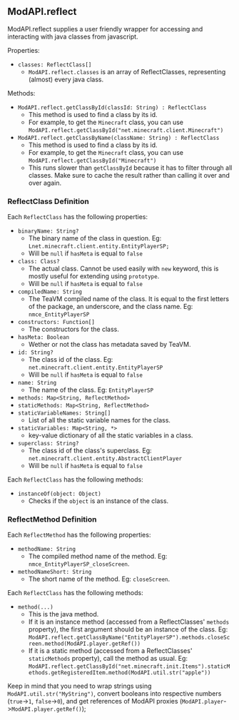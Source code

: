 ## ModAPI.reflect

ModAPI.reflect supplies a user friendly wrapper for accessing and interacting with java classes from javascript.

Properties:

- `classes: ReflectClass[]`
  - `ModAPI.reflect.classes` is an array of ReflectClasses, representing (almost) every java class.

Methods:

- `ModAPI.reflect.getClassById(classId: String) : ReflectClass`
  - This method is used to find a class by its id.
  - For example, to get the `Minecraft` class, you can use `ModAPI.reflect.getClassById("net.minecraft.client.Minecraft")`
- `ModAPI.reflect.getClassByName(className: String) : ReflectClass`
  - This method is used to find a class by its id.
  - For example, to get the `Minecraft` class, you can use `ModAPI.reflect.getClassById("Minecraft")`
  - This runs slower than `getClassById` because it has to filter through all classes. Make sure to cache the result rather than calling it over and over again.

### ReflectClass Definition

Each `ReflectClass` has the following properties:

- `binaryName: String?`
  - The binary name of the class in question. Eg: `Lnet.minecraft.client.entity.EntityPlayerSP;`
  - Will be `null` if `hasMeta` is equal to `false`
- `class: Class?`
  - The actual class. Cannot be used easily with `new` keyword, this is mostly useful for extending using `prototype`.
  - Will be `null` if `hasMeta` is equal to `false`
- `compiledName: String`
  - The TeaVM compiled name of the class. It is equal to the first letters of the package, an underscore, and the class name. Eg: `nmce_EntityPlayerSP`
- `constructors: Function[]`
  - The constructors for the class.
- `hasMeta: Boolean`
  - Wether or not the class has metadata saved by TeaVM.
- `id: String?`
  - The class id of the class. Eg: `net.minecraft.client.entity.EntityPlayerSP`
  - Will be `null` if `hasMeta` is equal to `false`
- `name: String`
  - The name of the class. Eg: `EntityPlayerSP`
- `methods: Map<String, ReflectMethod>`
- `staticMethods: Map<String, ReflectMethod>`
- `staticVariableNames: String[]`
  - List of all the static variable names for the class.
- `staticVariables: Map<String, *>`
  - key-value dictionary of all the static variables in a class.
- `superclass: String?`
  - The class id of the class's superclass. Eg: `net.minecraft.client.entity.AbstractClientPlayer`
  - Will be `null` if `hasMeta` is equal to `false`

Each `ReflectClass` has the following methods:

- `instanceOf(object: Object)`
  - Checks if the `object` is an instance of the class.

### ReflectMethod Definition

Each `ReflectMethod` has the following properties:

- `methodName: String`
  - The compiled method name of the method. Eg: `nmce_EntityPlayerSP_closeScreen`.
- `methodNameShort: String`
  - The short name of the method. Eg: `closeScreen`.

Each `ReflectClass` has the following methods:
- `method(...)`
  - This is the java method.
  - If it is an instance method (accessed from a ReflectClasses' `methods` property), the first argument should be an instance of the class. Eg: `ModAPI.reflect.getClassByName("EntityPlayerSP").methods.closeScreen.method(ModAPI.player.getRef())`
  - If it is a static method (accessed from a ReflectClasses' `staticMethods` property), call the method as usual. Eg: `ModAPI.reflect.getClassById("net.minecraft.init.Items").staticMethods.getRegisteredItem.method(ModAPI.util.str("apple"))`

Keep in mind that you need to wrap strings using `ModAPI.util.str("MyString")`, convert booleans into respective numbers (`true`->`1`, `false`->`0`), and get references of ModAPI proxies (`ModAPI.player`->`ModAPI.player.getRef()`);